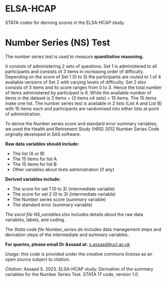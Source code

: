 # ELSA-HCAP
STATA codes for deriving scores in the ELSA-HCAP study.

# Number Series (NS) Test

The number series test is used to measure **quantitative reasoning.** 

It consists of administering 2 sets of questions. Set 1 is administered to all participants and consists of 3 items in increasing order of difficulty. Depending on the score of Set 1 (0 to 3) the participants are routed to 1 of 4 avaliable versions of Set 2 with varying levels of difficulty. Set 2 also consists of 3 items and its score ranges from 0 to 3. Hence the total number of items administered by participant is 6. While the available number of items in the dataset is 3 items + (3 items x4 sets) = 15 items. The 15 items make one list. The number series test is available in 2 lists (List A and List B) with 15 items each and participants are randomised into either lists at point of administration.   

To derive the Number series score and standard error summary variables, we used the Health and Retirement Study (HRS) 2012 Number Series Code orginally developed in SAS software.

**Raw data variables should include:**
* The list (A or B)
* The 15 items for list A 
* The 15 items for list B
* Other variables about tests administration (if any)

**Derived variables include:**
* The score for set 1 (0 to 3) (intermediate variable)
* The score for set 2 (0 to 3) (intermediate variable)
* The Number series score (summary variable)
* The standard error (summary variable)

*The excel file NS_variables.xlsx* includes details about the raw data variables, labels, and coding. 

*The Stata code file Number_series.do* includes data management steps and derivation steps of the intermediate and summary variables.

**For queries, please email Dr Assaad at:** s.assaad@ucl.ac.uk

*Usage*: this code is provided under the creative commons license as an open source subject to citation.

*Citation*:  Assaad S. 2023. ELSA-HCAP study: Derivation of the summary variables for the Number Series Test. STATA 17 code, version 1.0. 






